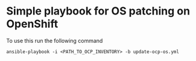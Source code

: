 # Simple playbook for OS patching on OpenShift

To use this run the following command

```
ansible-playbook -i <PATH_TO_OCP_INVENTORY> -b update-ocp-os.yml
```
